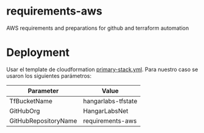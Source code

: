 # requirements-aws
AWS requirements and preparations for github and terraform automation

# Deployment
Usar el template de cloudformation [primary-stack.yml](primary-stack.yml). Para nuestro caso se usaron los siguientes parámetros:

| Parameter | Value |
| ----------|-------|
| TfBucketName | hangarlabs-tfstate |
| GitHubOrg | HangarLabsNet |
| GitHubRepositoryName | requirements-aws |
